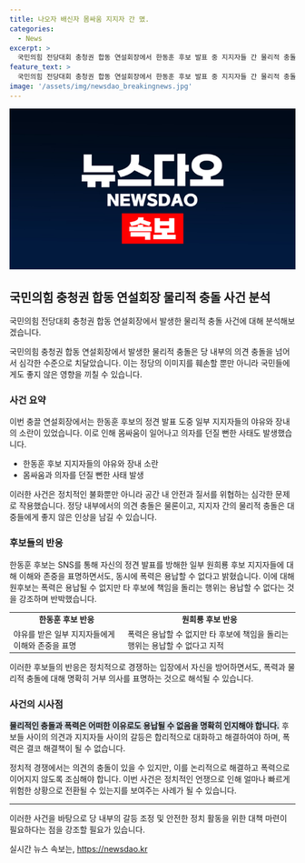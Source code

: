 ```yaml
---
title: 나오자 배신자 몸싸움 지지자 간 몄.
categories:
  - News
excerpt: >
  국민의힘 전당대회 충청권 합동 연설회장에서 한동훈 후보 발표 중 지지자들 간 물리적 충돌 발생. 야유와 비난으로 장내 소란, 몸싸움과 의자 던지기까지. 후보들은 SNS를 통해 상황 해명과 비판 표명. 주변 시민의 안전 우려를 제기하며 상대 후보 지지자의 행동을 비판함. 논란 여지가 있는 상황에서 각 후보들의 입장과 대응이 주목받고 있음.
feature_text: >
  국민의힘 전당대회 충청권 합동 연설회장에서 한동훈 후보 발표 중 지지자들 간 물리적 충돌 발생. 야유와 비난으로 장내 소란, 몸싸움과 의자 던지기까지. 후보들은 SNS를 통해 상황 해명과 비판 표명. 주변 시민의 안전 우려를 제기하며 상대 후보 지지자의 행동을 비판함. 논란 여지가 있는 상황에서 각 후보들의 입장과 대응이 주목받고 있음.
image: '/assets/img/newsdao_breakingnews.jpg'
---
```


<p><img src="/assets/img/newsdao_breakingnews.jpg" alt="ranknews 속보" /></p>

<h2 data-ke-size="size26">국민의힘 충청권 합동 연설회장 물리적 충돌 사건 분석</h2>

<p>국민의힘 전당대회 충청권 합동 연설회장에서 발생한 물리적 충돌 사건에 대해 분석해보겠습니다.</p>

<p data-ke-size="size16">국민의힘 충청권 합동 연설회장에서 발생한 물리적 충돌은 당 내부의 의견 충돌을 넘어서 심각한 수준으로 치달았습니다. 이는 정당의 이미지를 훼손할 뿐만 아니라 국민들에게도 좋지 않은 영향을 끼칠 수 있습니다.</p>

<h3>사건 요약</h3>

<p>이번 충끌 연설회장에서는 한동훈 후보의 정견 발표 도중 일부 지지자들의 야유와 장내의 소란이 있었습니다. 이로 인해 몸싸움이 일어나고 의자를 던질 뻔한 사태도 발생했습니다.</p>

<ul>
  <li>한동훈 후보 지지자들의 야유와 장내 소란</li>
  <li>몸싸움과 의자를 던질 뻔한 사태 발생</li>
</ul>

<p data-ke-size="size16">이러한 사건은 정치적인 불화뿐만 아니라 공간 내 안전과 질서를 위협하는 심각한 문제로 작용했습니다. 정당 내부에서의 의견 충돌은 물론이고, 지지자 간의 물리적 충돌은 대중들에게 좋지 않은 인상을 남길 수 있습니다.</p>

<h3>후보들의 반응</h3>

<p>한동훈 후보는 SNS를 통해 자신의 정견 발표를 방해한 일부 원희룡 후보 지지자들에 대해 이해와 존중을 표명하면서도, 동시에 폭력은 용납할 수 없다고 밝혔습니다. 이에 대해 원후보는 폭력은 용납될 수 없지만 타 후보에 책임을 돌리는 행위는 용납할 수 없다는 것을 강조하며 반박했습니다.</p>

<table>
  <tr>
    <td style="text-align: center; height: 17px;"><b>한동훈 후보 반응</b></td>
    <td style="text-align: center; height: 17px;"><b>원희룡 후보 반응</b></td>
  </tr>
  <tr>
    <td>야유를 받은 일부 지지자들에게 이해와 존중을 표명</td>
    <td>폭력은 용납할 수 없지만 타 후보에 책임을 돌리는 행위는 용납할 수 없다고 지적</td>
  </tr>
</table>

<p data-ke-size="size16">이러한 후보들의 반응은 정치적으로 경쟁하는 입장에서 자신을 방어하면서도, 폭력과 물리적 충돌에 대해 명확히 거부 의사를 표명하는 것으로 해석될 수 있습니다.</p>

<h3>사건의 시사점</h3>

<p><b><span style="background-color: #21538527;">물리적인 충돌과 폭력은 어떠한 이유로도 용납될 수 없음을 명확히 인지해야 합니다.</span></b> 후보들 사이의 의견과 지지자들 사이의 갈등은 합리적으로 대화하고 해결하여야 하며, 폭력은 결코 해결책이 될 수 없습니다.</p>

<p data-ke-size="size16">정치적 경쟁에서는 의견의 충돌이 있을 수 있지만, 이를 논리적으로 해결하고 폭력으로 이어지지 않도록 조심해야 합니다. 이번 사건은 정치적인 언쟁으로 인해 얼마나 빠르게 위험한 상황으로 전환될 수 있는지를 보여주는 사례가 될 수 있습니다.</p>

<hr>

<p>이러한 사건을 바탕으로 당 내부의 갈등 조정 및 안전한 정치 활동을 위한 대책 마련이 필요하다는 점을 강조할 필요가 있습니다.</p>
실시간 뉴스 속보는, <a href="https://newsdao.kr" rel="dofollow">https://newsdao.kr</a>


